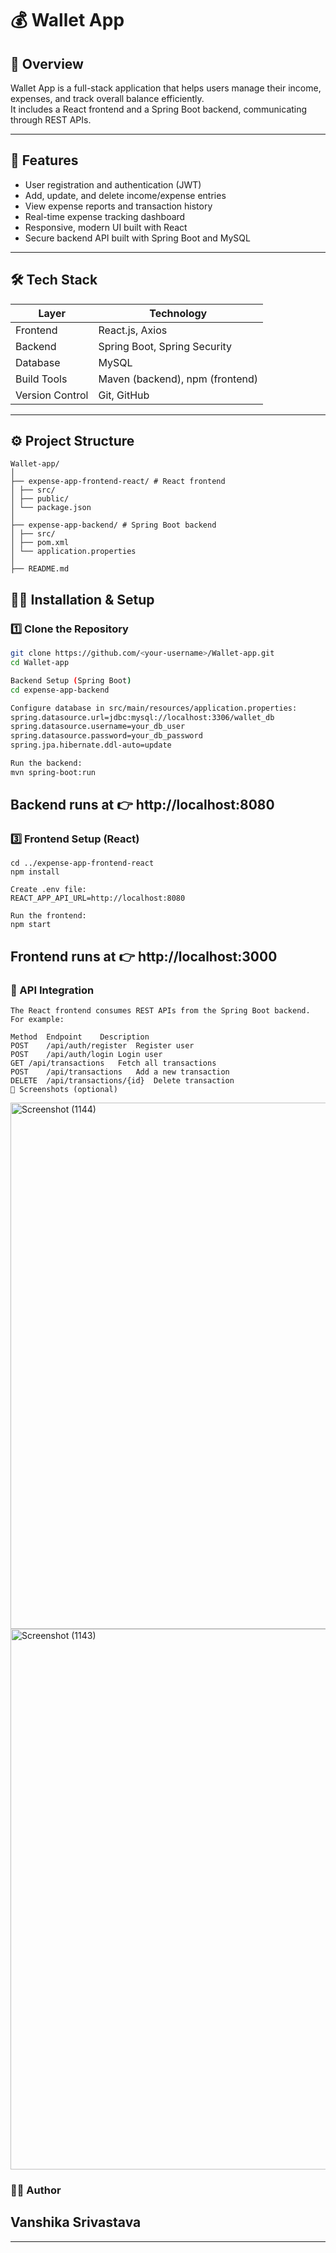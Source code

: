 # 💰 Wallet App

## 🧩 Overview
Wallet App is a full-stack application that helps users manage their income, expenses, and track overall balance efficiently.  
It includes a React frontend and a Spring Boot backend, communicating through REST APIs.

---

## 🚀 Features
- User registration and authentication (JWT)
- Add, update, and delete income/expense entries
- View expense reports and transaction history
- Real-time expense tracking dashboard
- Responsive, modern UI built with React
- Secure backend API built with Spring Boot and MySQL

---

## 🛠️ Tech Stack

| Layer | Technology |
|--------|-------------|
| Frontend | React.js, Axios |
| Backend | Spring Boot, Spring Security |
| Database | MySQL |
| Build Tools | Maven (backend), npm (frontend) |
| Version Control | Git, GitHub |

---

## ⚙️ Project Structure

```
Wallet-app/
│
├── expense-app-frontend-react/ # React frontend
│ ├── src/
│ ├── public/
│ └── package.json
│
├── expense-app-backend/ # Spring Boot backend
│ ├── src/
│ ├── pom.xml
│ └── application.properties
│
├── README.md
```

## 🧑‍💻 Installation & Setup

### 1️⃣ Clone the Repository
```bash
git clone https://github.com/<your-username>/Wallet-app.git
cd Wallet-app

Backend Setup (Spring Boot)
cd expense-app-backend

Configure database in src/main/resources/application.properties:
spring.datasource.url=jdbc:mysql://localhost:3306/wallet_db
spring.datasource.username=your_db_user
spring.datasource.password=your_db_password
spring.jpa.hibernate.ddl-auto=update

Run the backend:
mvn spring-boot:run
```

## Backend runs at 👉 http://localhost:8080

### 3️⃣ Frontend Setup (React)

```
cd ../expense-app-frontend-react
npm install

Create .env file:
REACT_APP_API_URL=http://localhost:8080

Run the frontend:
npm start

```
## Frontend runs at 👉 http://localhost:3000

### 🔗 API Integration
```
The React frontend consumes REST APIs from the Spring Boot backend.
For example:

Method	Endpoint	Description
POST	/api/auth/register	Register user
POST	/api/auth/login	Login user
GET	/api/transactions	Fetch all transactions
POST	/api/transactions	Add a new transaction
DELETE	/api/transactions/{id}	Delete transaction
📸 Screenshots (optional)

```
<img width="1725" height="842" alt="Screenshot (1144)" src="https://github.com/user-attachments/assets/3326489f-fba0-4bc9-bdc5-c01fd2f86648" />
<img width="1777" height="865" alt="Screenshot (1143)" src="https://github.com/user-attachments/assets/4b1e8a55-0f3f-4e1d-8d1c-1b19a82baf7b" />


### 👩‍💻 Author

## Vanshika Srivastava


---
